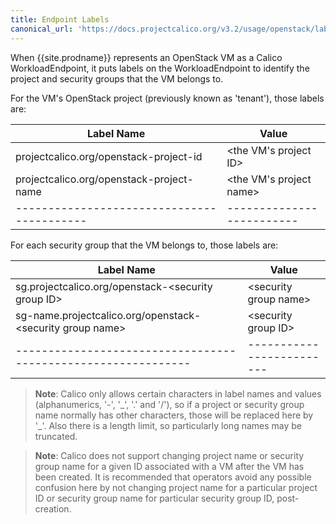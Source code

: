 ```yaml
---
title: Endpoint Labels
canonical_url: 'https://docs.projectcalico.org/v3.2/usage/openstack/labels'
---
```


When {{site.prodname}} represents an OpenStack VM as a Calico WorkloadEndpoint, it puts
labels on the WorkloadEndpoint to identify the project and security groups that the VM
belongs to.

For the VM's OpenStack project (previously known as 'tenant'), those labels are:

| Label Name                               | Value                   |
|------------------------------------------|-------------------------|
| projectcalico.org/openstack-project-id   | <the VM's project ID>   |
| projectcalico.org/openstack-project-name | <the VM's project name> |
|------------------------------------------|-------------------------|

For each security group that the VM belongs to, those labels are:

| Label Name                                                  | Value                   |
|-------------------------------------------------------------|-------------------------|
| sg.projectcalico.org/openstack-\<security group ID\>        | \<security group name\> |
| sg-name.projectcalico.org/openstack-\<security group name\> | \<security group ID\>   |
|-------------------------------------------------------------|-------------------------|

> **Note**: Calico only allows certain characters in label names and values
> (alphanumerics, '-', '\_', '.' and '/'), so if a project or security group name normally
> has other characters, those will be replaced here by '\_'.  Also there is a length
> limit, so particularly long names may be truncated.

> **Note**: Calico does not support changing project name or security group name for a
> given ID associated with a VM after the VM has been created.  It is recommended that
> operators avoid any possible confusion here by not changing project name for a
> particular project ID or security group name for particular security group ID,
> post-creation.
